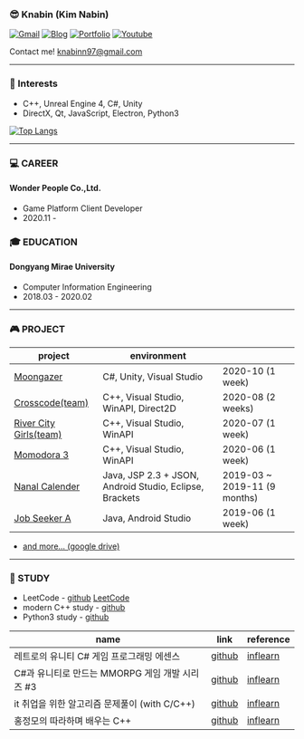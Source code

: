 
### 😎 Knabin (Kim Nabin)
[![Gmail](https://img.shields.io/badge/-Gmail-CC0000?style=flat-square&logo=Gmail&logoColor=white&link=mailto:knabinn97@gmail.com)](mailto:knabinn97@gmail.com) [![Blog](https://img.shields.io/badge/-Blog-999900?style=flat-square&logo=Blogger&logoColor=white&link=https://c1oud9.tistory.com)](https://c1oud9.tistory.com) [![Portfolio](https://img.shields.io/badge/-Portfolio-0033CC?style=flat-square&logo=Google-Drive&logoColor=white&link=https://drive.google.com/file/d/1wwasVJymUrUPVlNVyIFdFrW0Pc53b_Fx/view?usp=sharing)](https://drive.google.com/file/d/1wwasVJymUrUPVlNVyIFdFrW0Pc53b_Fx/view?usp=sharing) [![Youtube](http://img.shields.io/badge/-Youtube-FF3333?style=flat-square&logo=Youtube&logoColor=white&link=https://www.youtube.com/channel/UC0vyJMjXLbB28_jPB-qCA1g)](https://www.youtube.com/channel/UC0vyJMjXLbB28_jPB-qCA1g)

Contact me! <knabinn97@gmail.com>

* * *
### 🤩 Interests
* C++, Unreal Engine 4, C#, Unity
* DirectX, Qt, JavaScript, Electron, Python3

[![Top Langs](https://github-readme-stats.vercel.app/api/top-langs/?username=Knabin&layout=compact)](https://github.com/anuraghazra/github-readme-stats)


* * *

### 💻 CAREER
#### Wonder People Co.,Ltd.
* Game Platform Client Developer
* 2020.11 - 

### 🎓 EDUCATION
#### Dongyang Mirae University   
* Computer Information Engineering   
* 2018.03 - 2020.02   


* * *
### 🎮 PROJECT
| project | environment |  |
|-------|--------|-------|
| <a href="https://github.com/Knabin/Moongazer" target="_blank">Moongazer</a> | C#, Unity, Visual Studio | 2020-10 (1 week) |
| <a href="https://github.com/Knabin/crosscode" target="_blank">Crosscode(team)</a> | C++, Visual Studio, WinAPI, Direct2D | 2020-08 (2 weeks) |
| <a href="https://github.com/Knabin/mintchoco" target="_blank">River City Girls(team)</a> | C++, Visual Studio, WinAPI | 2020-07 (1 week) |
| <a href="https://github.com/Knabin/Momodora" target="_blank">Momodora 3</a> | C++, Visual Studio, WinAPI | 2020-06 (1 week) |
| <a href="https://github.com/Knabin/Nanal-Calendar" target="_blank">Nanal Calender</a> | Java, JSP 2.3 + JSON, Android Studio, Eclipse, Brackets | 2019-03 ~ 2019-11 (9 months) |
  | <a href="https://github.com/Knabin/job-seeker-A" target="_blank">Job Seeker A</a> | Java, Android Studio | 2019-06 (1 week) |

+ <a href="https://drive.google.com/file/d/1AwVqMkkopVRMW0CpNrjIHZRnC7GJQqyJ/view?usp=sharing" target="_blank">and more... (google drive)</a>
* * *
### 🌱 STUDY
* LeetCode - <a href="https://github.com/Knabin/LeetCode" target="_blank">github</a> <a href="https://leetcode.com/Knabin/" target="_blank">LeetCode</a>
* modern C++ study - <a href="https://github.com/Knabin/Cpp-Study" target="_blank">github</a>
* Python3 study - <a href="https://github.com/Knabin/Python-Study" target="_blank">github</a>




| name | link | reference |
|-------|--------|--------|
| 레트로의 유니티 C# 게임 프로그래밍 에센스 | <a href="https://github.com/Knabin/Essence-Unity" target="_blank">github</a> | <a href="https://www.inflearn.com/course/%EC%9C%A0%EB%8B%88%ED%8B%B0-%EA%B2%8C%EC%9E%84-%ED%94%84%EB%A1%9C%EA%B7%B8%EB%9E%98%EB%B0%8D-%EC%97%90%EC%84%BC%EC%8A%A4" target="_blank">inflearn</a> |
| C#과 유니티로 만드는 MMORPG 게임 개발 시리즈 #3 | <a href="https://github.com/Knabin/MMO-Unity" target="_blank">github</a> | <a href="https://www.inflearn.com/course/MMORPG-%EC%9C%A0%EB%8B%88%ED%8B%B0" target="_blank">inflearn</a> |
| it 취업을 위한 알고리즘 문제풀이 (with C/C++) | <a href="https://github.com/Knabin/AlgorithmQ" target="_blank">github</a> | <a href="https://www.inflearn.com/course/%EC%95%8C%EA%B3%A0%EB%A6%AC%EC%A6%98" target="_blank">inflearn</a> |
| 홍정모의 따라하며 배우는 C++ | <a href="https://github.com/Knabin/TBCppStudy" target="_blank">github</a> | <a href="https://www.inflearn.com/course/following-c-plus" target="_blank">inflearn</a> |

<!--
**Knabin/Knabin** is a ✨ _special_ ✨ repository because its `README.md` (this file) appears on your GitHub profile.

Here are some ideas to get you started:

- 🔭 I’m currently working on ...
- 🌱 I’m currently learning ...
- 👯 I’m looking to collaborate on ...
- 🤔 I’m looking for help with ...
- 💬 Ask me about ...
- 📫 How to reach me: ...
- 😄 Pronouns: ...
- ⚡ Fun fact: ...
-->
